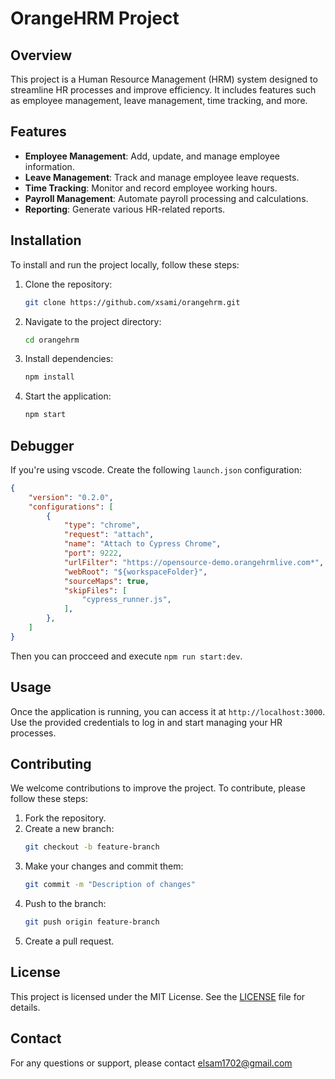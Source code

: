 # OrangeHRM Project

## Overview
This project is a Human Resource Management (HRM) system designed to streamline HR processes and improve efficiency. It includes features such as employee management, leave management, time tracking, and more.

## Features
- **Employee Management**: Add, update, and manage employee information.
- **Leave Management**: Track and manage employee leave requests.
- **Time Tracking**: Monitor and record employee working hours.
- **Payroll Management**: Automate payroll processing and calculations.
- **Reporting**: Generate various HR-related reports.

## Installation
To install and run the project locally, follow these steps:

1. Clone the repository:
    ```bash
    git clone https://github.com/xsami/orangehrm.git
    ```
2. Navigate to the project directory:
    ```bash
    cd orangehrm
    ```
3. Install dependencies:
    ```bash
    npm install
    ```
4. Start the application:
    ```bash
    npm start
    ```

## Debugger
If you're using vscode. Create the following `launch.json` configuration:
```json
{
    "version": "0.2.0",
    "configurations": [
        {
            "type": "chrome",
            "request": "attach",
            "name": "Attach to Cypress Chrome",
            "port": 9222,
            "urlFilter": "https://opensource-demo.orangehrmlive.com*",
            "webRoot": "${workspaceFolder}",
            "sourceMaps": true,
            "skipFiles": [
                "cypress_runner.js",
            ],
        },
    ]
}
```
Then you can procceed and execute `npm run start:dev`.

## Usage
Once the application is running, you can access it at `http://localhost:3000`. Use the provided credentials to log in and start managing your HR processes.

## Contributing
We welcome contributions to improve the project. To contribute, please follow these steps:

1. Fork the repository.
2. Create a new branch:
    ```bash
    git checkout -b feature-branch
    ```
3. Make your changes and commit them:
    ```bash
    git commit -m "Description of changes"
    ```
4. Push to the branch:
    ```bash
    git push origin feature-branch
    ```
5. Create a pull request.

## License
This project is licensed under the MIT License. See the [LICENSE](LICENSE) file for details.

## Contact
For any questions or support, please contact elsam1702@gmail.com

